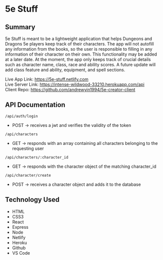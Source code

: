 # 5e Stuff

## Summary
5e Stuff is meant to be a lightweight application that helps Dungeons and Dragons 5e players keep track of their characters. The app will not autofill any information from the books, so the user is responsible to filling in any information of their character on their own. This functionality may be added at a later date. At the moment, the app only keeps track of crucial details such as character name, class, race and ability scores. A future update will add class feature and ability, equipment, and spell sections.

Live App Link: https://5e-stuff.netlify.com<br/>
Live Server Link: https://intense-wildwood-33210.herokuapp.com/api<br/>
Client Repo: https://github.com/andrewyin1994/5e-creator-client<br/>


## API Documentation

`/api/auth/login`
* POST -> receives a jwt and verifies the validity of the token

`/api/characters`
* GET -> responds with an array containing all characters belonging to the requesting user

`/api/characters/:character_id`
* GET -> responds with the character object of the matching character_id

`/api/character/create`
* POST -> receives a character object and adds it to the database

## Technology Used
* HTML
* CSS3
* React
* Express
* Node
* Netlify
* Heroku
* Github
* VS Code